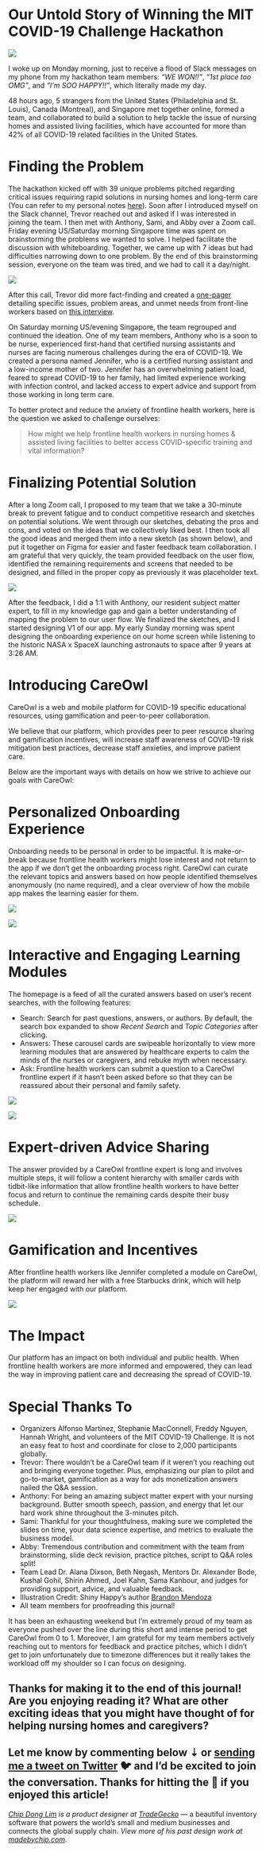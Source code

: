 # Our Untold Story of Winning the MIT COVID-19 Challenge Hackathon

![](https://miro.medium.com/max/1400/1*krVEqqQvX8eVCqvG1safIg.png)

I woke up on Monday morning, just to receive a flood of Slack messages on my phone from my hackathon team members:  _“WE WON!!”_,  _“1st place too OMG”_, and  _“I’m SOO HAPPY!!”_, which literally made my day.

48 hours ago, 5 strangers from the United States (Philadelphia and St. Louis), Canada (Montreal), and Singapore met together online, formed a team, and collaborated to build a solution to help tackle the issue of nursing homes and assisted living facilities, which have accounted for more than 42% of all COVID-19 related facilities in the United States.

# Finding the Problem

The hackathon kicked off with 39 unique problems pitched regarding critical issues requiring rapid solutions in nursing homes and long-term care (You can refer to my personal notes  [here](https://docs.google.com/document/d/1HL8-0KZtYKMqVR8Da7wFNtIg9TwaAfTTjXF5iOwsiMw/edit?usp=sharing)). Soon after I introduced myself on the Slack channel, Trevor reached out and asked if I was interested in joining the team. I then met with Anthony, Sami, and Abby over a Zoom call. Friday evening US/Saturday morning Singapore time was spent on brainstorming the problems we wanted to solve. I helped facilitate the discussion with whiteboarding. Together, we came up with 7 ideas but had difficulties narrowing down to one problem. By the end of this brainstorming session, everyone on the team was tired, and we had to call it a day/night.

![](https://miro.medium.com/max/1400/1*Nfznv2QIGLcRlDIM-yBnag.png)

After this call, Trevor did more fact-finding and created a  [one-pager](https://drive.google.com/file/d/1SmUxTdQKFYCCeDAXsNi-sd77JIdLUzRF/view?usp=sharing)  detailing specific issues, problem areas, and unmet needs from front-line workers based on  [this interview](https://www.folio.ca/how-covid-19-overwhelmed-canadas-long-term-care-system/).

On Saturday morning US/evening Singapore, the team regrouped and continued the ideation. One of my team members, Anthony who is a soon to be nurse, experienced first-hand that certified nursing assistants and nurses are facing numerous challenges during the era of COVID-19. We created a persona named Jennifer, who is a certified nursing assistant and a low-income mother of two. Jennifer has an overwhelming patient load, feared to spread COVID-19 to her family, had limited experience working with infection control, and lacked access to expert advice and support from those working in long term care.

To better protect and reduce the anxiety of frontline health workers, here is the question we asked to challenge ourselves:

> How might we help frontline health workers in nursing homes & assisted living facilities to better access COVID-specific training and vital information?

# Finalizing Potential Solution

After a long Zoom call, I proposed to my team that we take a 30-minute break to prevent fatigue and to conduct competitive research and sketches on potential solutions. We went through our sketches, debating the pros and cons, and voted on the ideas that we collectively liked best. I then took all the good ideas and merged them into a new sketch (as shown below), and put it together on Figma for easier and faster feedback team collaboration. I am grateful that very quickly, the team provided feedback on the user flow, identified the remaining requirements and screens that needed to be designed, and filled in the proper copy as previously it was placeholder text.

![](https://miro.medium.com/max/1400/1*lDimworcXLHzbtoE40zSWw.png)

After the feedback, I did a 1:1 with Anthony, our resident subject matter expert, to fill in my knowledge gap and gain a better understanding of mapping the problem to our user flow. We finalized the sketches, and I started designing V1 of our app. My early Sunday morning was spent designing the onboarding experience on our home screen while listening to the historic NASA x SpaceX launching astronauts to space after 9 years at 3:26 AM.

# Introducing CareOwl

CareOwl is a web and mobile platform for COVID-19 specific educational resources, using gamification and peer-to-peer collaboration.

We believe that our platform, which provides peer to peer resource sharing and gamification incentives, will increase staff awareness of COVID-19 risk mitigation best practices, decrease staff anxieties, and improve patient care.

Below are the important ways with details on how we strive to achieve our goals with CareOwl:

# Personalized Onboarding Experience

Onboarding needs to be personal in order to be impactful. It is make-or-break because frontline health workers might lose interest and not return to the app if we don’t get the onboarding process right. CareOwl can curate the relevant topics and answers based on how people identified themselves anonymously (no name required), and a clear overview of how the mobile app makes the learning easier for them.

![](https://miro.medium.com/max/1400/1*oWVo8GggDm_M1MNqK4C0Lw.png)

![](https://miro.medium.com/max/1400/1*DHFUzULHTMYnnA-BDtzGAw.png)

# Interactive and Engaging Learning Modules

The homepage is a feed of all the curated answers based on user’s recent searches, with the following features:

-   Search: Search for past questions, answers, or authors. By default, the search box expanded to show  _Recent Search_  and  _Topic Categories_  after clicking.
-   Answers: These carousel cards are swipeable horizontally to view more learning modules that are answered by healthcare experts to calm the minds of the nurses or caregivers, and rebuke myth when necessary.
-   Ask: Frontline health workers can submit a question to a CareOwl frontline expert if it hasn’t been asked before so that they can be reassured about their personal and family safety.

![](https://miro.medium.com/max/1400/1*frtId4ypsIGLnsvpnc52Lw.png)

![](https://miro.medium.com/max/1400/1*l9bBG173e1x6-9IlGj62vg.png)

# Expert-driven Advice Sharing

The answer provided by a CareOwl frontline expert is long and involves multiple steps, it will follow a content hierarchy with smaller cards with tidbit-like information that allow frontline health workers to have better focus and return to continue the remaining cards despite their busy schedule.

![](https://miro.medium.com/max/1400/1*Yay2rwswfIIboneehOwoVg.png)

# Gamification and Incentives

After frontline health workers like Jennifer completed a module on CareOwl, the platform will reward her with a free Starbucks drink, which will help keep her engaged with our platform.

![](https://miro.medium.com/max/1400/1*aOnQTF-dfA5kBRBajj31Xg.png)

# The Impact

Our platform has an impact on both individual and public health. When frontline health workers are more informed and empowered, they can lead the way in improving patient care and decreasing the spread of COVID-19.

# Special Thanks To

-   Organizers Alfonso Martinez, Stephanie MacConnell, Freddy Nguyen, Hannah Wright, and volunteers of the MIT COVID-19 Challenge. It is not an easy feat to host and coordinate for close to 2,000 participants globally.
-   Trevor: There wouldn’t be a CareOwl team if it weren’t you reaching out and bringing everyone together. Plus, emphasizing our plan to pilot and go-to-market, gamification as a way for ads monetization answers nailed the Q&A session.
-   Anthony: For being an amazing subject matter expert with your nursing background. Butter smooth speech, passion, and energy that let our hard work shine throughout the 3-minutes pitch.
-   Sami: Thankful for your thoughtfulness, making sure we completed the slides on time, your data science expertise, and metrics to evaluate the business model.
-   Abby: Tremendous contribution and commitment with the team from brainstorming, slide deck revision, practice pitches, script to Q&A roles split!
-   Team Lead Dr. Alana Dixson, Beth Negash, Mentors Dr. Alexander Bode, Kushal Gohil, Shirin Ahmed, Joel Kahn, Sama Kanbour, and judges for providing support, advice, and valuable feedback.
-   Illustration Credit: Shiny Happy’s author [Brandon Mendoza](https://blush.design/collections/shiny-happy-people)
-   All team members for proofreading this journal!

It has been an exhausting weekend but I’m extremely proud of my team as everyone pushed over the line during this short and intense period to get CareOwl from 0 to 1. Moreover, I am grateful for my team members actively reaching out to mentors for feedback and practice pitches, which I didn’t get to join unfortunately due to timezone differences but it really takes the workload off my shoulder so I can focus on designing.

## Thanks for making it to the end of this journal! Are you enjoying reading it? What are other exciting ideas that you might have thought of for helping nursing homes and caregivers?

## Let me know by commenting below ⇣ or  [sending me a tweet on Twitter](https://twitter.com/lcdvirgo)  🐦 and I’d be excited to join the conversation. Thanks for hitting the 💚 if you enjoyed this article!

[_Chip Dong Lim_](http://twitter.com/lcdvirgo) _is a product designer at_ [_TradeGecko_](https://www.tradegecko.com/) [](http://carinmed.com/) — a beautiful inventory software that powers the world’s small and medium businesses and connects the global supply chain.  _View more of his past design work at_ [_madebychip.com_](http://madebychip.com/).